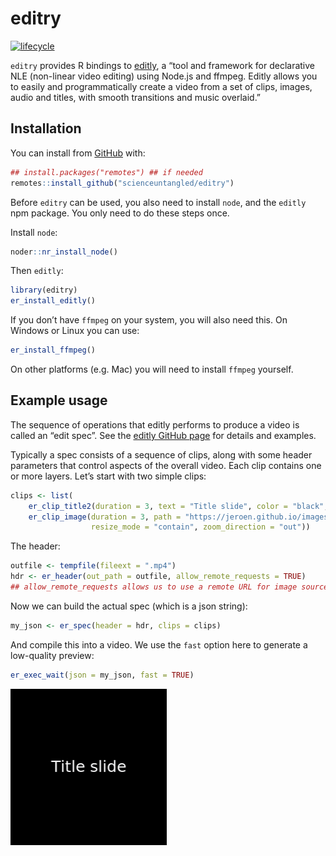 
<!-- README.md is generated from README.Rmd. Please edit that file -->

# editry

<!-- badges: start -->

[![lifecycle](https://img.shields.io/badge/lifecycle-experimental-orange.svg)](https://www.tidyverse.org/lifecycle/#experimental)
<!-- badges: end -->

`editry` provides R bindings to
[editly](https://github.com/mifi/editly/), a “tool and framework for
declarative NLE (non-linear video editing) using Node.js and ffmpeg.
Editly allows you to easily and programmatically create a video from a
set of clips, images, audio and titles, with smooth transitions and
music overlaid.”

## Installation

You can install from
[GitHub](https://github.com/scienceuntangled/editry) with:

``` r
## install.packages("remotes") ## if needed
remotes::install_github("scienceuntangled/editry")
```

Before `editry` can be used, you also need to install `node`, and the
`editly` npm package. You only need to do these steps once.

Install `node`:

``` r
noder::nr_install_node()
```

Then `editly`:

``` r
library(editry)
er_install_editly()
```

If you don’t have `ffmpeg` on your system, you will also need this. On
Windows or Linux you can use:

``` r
er_install_ffmpeg()
```

On other platforms (e.g. Mac) you will need to install `ffmpeg`
yourself.

## Example usage

The sequence of operations that editly performs to produce a video is
called an “edit spec”. See the [editly GitHub
page](https://github.com/mifi/editly/) for details and examples.

Typically a spec consists of a sequence of clips, along with some header
parameters that control aspects of the overall video. Each clip contains
one or more layers. Let’s start with two simple clips:

``` r
clips <- list(
    er_clip_title2(duration = 3, text = "Title slide", color = "black", transition = er_transition(name = "windowslice")),
    er_clip_image(duration = 3, path = "https://jeroen.github.io/images/Rlogo.png",
                  resize_mode = "contain", zoom_direction = "out"))
```

The header:

``` r
outfile <- tempfile(fileext = ".mp4")
hdr <- er_header(out_path = outfile, allow_remote_requests = TRUE)
## allow_remote_requests allows us to use a remote URL for image source, above
```

Now we can build the actual spec (which is a json string):

``` r
my_json <- er_spec(header = hdr, clips = clips)
```

And compile this into a video. We use the `fast` option here to generate
a low-quality preview:

``` r
er_exec_wait(json = my_json, fast = TRUE)
```

<img src="man/figures/example1.gif" />
